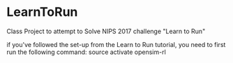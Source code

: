 # LearnToRun
Class Project to attempt to Solve NIPS 2017 challenge "Learn to Run"

if you've followed the set-up from the Learn to Run tutorial, you need to first
run the following command:
    source activate opensim-rl
